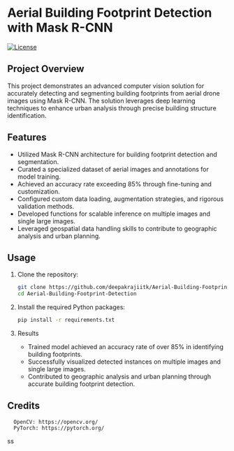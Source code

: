 # Aerial Building Footprint Detection with Mask R-CNN

[![License](https://img.shields.io/badge/License-MIT-blue.svg)](https://opensource.org/licenses/MIT)

## Project Overview

This project demonstrates an advanced computer vision solution for accurately detecting and segmenting building footprints from aerial drone images using Mask R-CNN. The solution leverages deep learning techniques to enhance urban analysis through precise building structure identification.

## Features

- Utilized Mask R-CNN architecture for building footprint detection and segmentation.
- Curated a specialized dataset of aerial images and annotations for model training.
- Achieved an accuracy rate exceeding 85% through fine-tuning and customization.
- Configured custom data loading, augmentation strategies, and rigorous validation methods.
- Developed functions for scalable inference on multiple images and single large images.
- Leveraged geospatial data handling skills to contribute to geographic analysis and urban planning.

## Usage

1. Clone the repository:

   ```bash
   git clone https://github.com/deepakrajiitk/Aerial-Building-Footprint-Detection-with-Mask-R-CNN.git
   cd Aerial-Building-Footprint-Detection

2. Install the required Python packages:

   ```bash
   pip install -r requirements.txt
   ```

3. Results
   - Trained model achieved an accuracy rate of over 85% in identifying building footprints.
   - Successfully visualized detected instances on multiple images and single large images.
   - Contributed to geographic analysis and urban planning through accurate building footprint detection.
  
## Credits

      OpenCV: https://opencv.org/
      PyTorch: https://pytorch.org/
ss